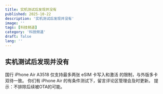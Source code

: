 ```yaml
---
title: 实机测试后发现并没有
published: 2025-10-22
description: '实机测试后发现并没有'
image: ''
tags: [科技频道]
category: '科技频道'
draft: false
lang: ''
---
```


## 实机测试后发现并没有

国行 iPhone Air A3518
仅支持最多两张 eSIM 卡写入和激活 的限制，与外版多卡双待一致。
你们有 iPhone Air 的有条件测试下，留言评论区管理会及时更新。
提示：不排除后续被OTA的可能。


